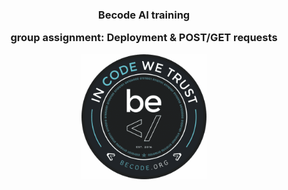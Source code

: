 <div align = "center">

<h3>Becode AI training

group assignment: Deployment & POST/GET requests</h3>


<img width = "200" src = /assets/BeCode_Logo.png>
</div>
